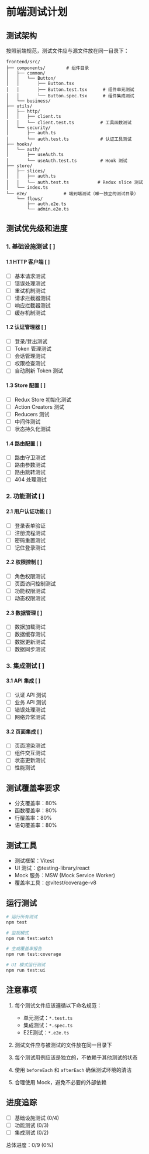 # 前端测试计划

## 测试架构

按照前端规范，测试文件应与源文件放在同一目录下：

```
frontend/src/
├── components/        # 组件目录
│   ├── common/       
│   │   └── Button/
│   │       ├── Button.tsx
│   │       ├── Button.test.tsx      # 组件单元测试
│   │       └── Button.spec.tsx      # 组件集成测试
│   └── business/     
├── utils/            
│   ├── http/
│   │   ├── client.ts
│   │   └── client.test.ts          # 工具函数测试
│   └── security/
│       ├── auth.ts
│       └── auth.test.ts            # 认证工具测试
├── hooks/            
│   └── auth/
│       ├── useAuth.ts
│       └── useAuth.test.ts         # Hook 测试
├── store/
│   ├── slices/
│   │   ├── auth.ts
│   │   └── auth.test.ts           # Redux slice 测试
│   └── index.ts
└── e2e/              # 端到端测试（唯一独立的测试目录）
    └── flows/
        ├── auth.e2e.ts
        └── admin.e2e.ts
```

## 测试优先级和进度

### 1. 基础设施测试 [ ]

#### 1.1 HTTP 客户端 [ ]
- [ ] 基本请求测试
- [ ] 错误处理测试
- [ ] 重试机制测试
- [ ] 请求拦截器测试
- [ ] 响应拦截器测试
- [ ] 缓存机制测试

#### 1.2 认证管理器 [ ]
- [ ] 登录/登出测试
- [ ] Token 管理测试
- [ ] 会话管理测试
- [ ] 权限检查测试
- [ ] 自动刷新 Token 测试

#### 1.3 Store 配置 [ ]
- [ ] Redux Store 初始化测试
- [ ] Action Creators 测试
- [ ] Reducers 测试
- [ ] 中间件测试
- [ ] 状态持久化测试

#### 1.4 路由配置 [ ]
- [ ] 路由守卫测试
- [ ] 路由参数测试
- [ ] 路由跳转测试
- [ ] 404 处理测试

### 2. 功能测试 [ ]

#### 2.1 用户认证功能 [ ]
- [ ] 登录表单验证
- [ ] 注册流程测试
- [ ] 密码重置测试
- [ ] 记住登录测试

#### 2.2 权限控制 [ ]
- [ ] 角色权限测试
- [ ] 页面访问控制测试
- [ ] 功能权限测试
- [ ] 动态权限测试

#### 2.3 数据管理 [ ]
- [ ] 数据加载测试
- [ ] 数据缓存测试
- [ ] 数据更新测试
- [ ] 数据同步测试

### 3. 集成测试 [ ]

#### 3.1 API 集成 [ ]
- [ ] 认证 API 测试
- [ ] 业务 API 测试
- [ ] 错误处理测试
- [ ] 网络异常测试

#### 3.2 页面集成 [ ]
- [ ] 页面渲染测试
- [ ] 组件交互测试
- [ ] 状态更新测试
- [ ] 性能测试

## 测试覆盖率要求

- 分支覆盖率：80%
- 函数覆盖率：80%
- 行覆盖率：80%
- 语句覆盖率：80%

## 测试工具

- 测试框架：Vitest
- UI 测试：@testing-library/react
- Mock 服务：MSW (Mock Service Worker)
- 覆盖率工具：@vitest/coverage-v8

## 运行测试

```bash
# 运行所有测试
npm test

# 监视模式
npm run test:watch

# 生成覆盖率报告
npm run test:coverage

# UI 模式运行测试
npm run test:ui
```

## 注意事项

1. 每个测试文件应该遵循以下命名规范：
   - 单元测试：`*.test.ts`
   - 集成测试：`*.spec.ts`
   - E2E测试：`*.e2e.ts`

2. 测试文件应与被测试的文件放在同一目录下

3. 每个测试用例应该是独立的，不依赖于其他测试的状态

4. 使用 `beforeEach` 和 `afterEach` 确保测试环境的清洁

5. 合理使用 Mock，避免不必要的外部依赖

## 进度追踪

- [ ] 基础设施测试 (0/4)
- [ ] 功能测试 (0/3)
- [ ] 集成测试 (0/2)

总体进度：0/9 (0%) 